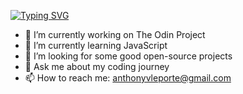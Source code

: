 [![Typing SVG](https://readme-typing-svg.demolab.com?font=IBM+Plex+Mono&weight=300&duration=2000&color=2B34FF&center=true&multiline=true&width=435&height=80&lines=Anthony+LePorte;Web+Developer;Always+learning+new+things)](https://git.io/typing-svg)

- 🔭 I’m currently working on The Odin Project
- 🌱 I’m currently learning JavaScript
- 🤔 I’m looking for some good open-source projects
- 💬 Ask me about my coding journey
- 📫 How to reach me: anthonyvleporte@gmail.com
